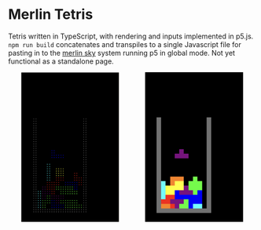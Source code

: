 # Merlin Tetris

Tetris written in TypeScript, with rendering and inputs implemented in p5.js. `npm run build` concatenates and transpiles to a single Javascript file for pasting in to the [merlin sky](https://merlins.place/sky/) system running p5 in global mode. Not yet functional as a standalone page.

<div style="display: flex; flex-direction: row; justify-content: space-around;">
    <img src="./assets/tetrisPixels.png" width="200" alt="Pixel-spaced preview of Tetris">
    <img src="./assets/tetrisSolid.png" width="200" alt="Solid-block preview of Tetris">
</div>

